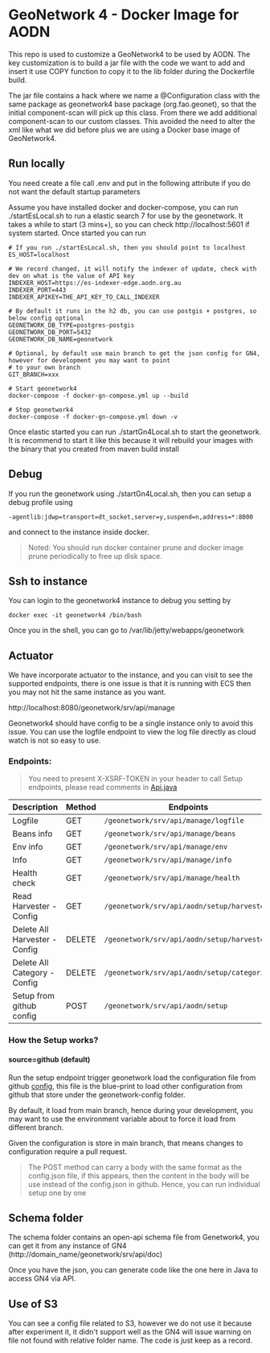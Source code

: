 # GeoNetwork 4 - Docker Image for AODN

This repo is used to customize a GeoNetwork4 to be used by AODN. The key customization is to
build a jar file with the code we want to add and insert it use COPY function to copy it to the lib
folder during the Dockerfile build.

The jar file contains a hack where we name a @Configuration class with the same package as
geonetwork4 base package (org.fao.geonet), so that the initial component-scan will pick up this
class. From there we add additional component-scan to our custom classes. This avoided the need
to alter the xml like what we did before plus we are using a Docker base image of GeoNetwork4.

## Run locally
You need create a file call .env and put in the following attribute if you do not want the
default startup parameters

Assume you have installed docker and docker-compose, you can run ./startEsLocal.sh to run a elastic search 7 for
use by the geonetwork. It takes a while to start (3 mins+), so you can check http://localhost:5601 if system
started. Once started you can run

```shell
# If you run ./startEsLocal.sh, then you should point to localhost
ES_HOST=localhost

# We record changed, it will notify the indexer of update, check with dev on what is the value of API key
INDEXER_HOST=https://es-indexer-edge.aodn.org.au
INDEXER_PORT=443
INDEXER_APIKEY=THE_API_KEY_TO_CALL_INDEXER

# By default it runs in the h2 db, you can use postgis + postgres, so below config optional
GEONETWORK_DB_TYPE=postgres-postgis
GEONETWORK_DB_PORT=5432
GEONETWORK_DB_NAME=geonetwork

# Optional, by default use main branch to get the json config for GN4, however for development you may want to point
# to your own branch
GIT_BRANCH=xxx
```

```shell
# Start geonetwork4
docker-compose -f docker-gn-compose.yml up --build

# Stop geonetwork4
docker-compose -f docker-gn-compose.yml down -v
```

Once elastic started you can run ./startGn4Local.sh to start the geonetwork. It is recommend to start
it like this because it will rebuild your images with the binary that you created from maven build install

## Debug
If you run the geonetwork using ./startGn4Local.sh, then you can setup a debug profile using
```shell
-agentlib:jdwp=transport=dt_socket,server=y,suspend=n,address=*:8000
```

and connect to the instance inside docker.

> Noted: You should run docker container prune and docker image prune periodically to free up disk space.

## Ssh to instance
You can login to the geonetwork4 instance to debug you setting by
```shell
docker exec -it geonetwork4 /bin/bash
```

Once you in the shell, you can go to /var/lib/jetty/webapps/geonetwork

## Actuator
We have incorporate actuator to the instance, and you can visit to see the supported endpoints, there is one
issue is that it is running with ECS then you may not hit the same instance as you want.

http://localhost:8080/geonetwork/srv/api/manage

Geonetwork4 should have config to be a single instance only to avoid this issue. You can use the logfile
endpoint to view the log file directly as cloud watch is not so easy to use.

### Endpoints:

> You need to present X-XSRF-TOKEN in your header to call Setup endpoints, please read comments
in [Api.java](./geonetwork/src/main/java/au/org/aodn/geonetwork4/controller/Api.java)

| Description                   | Method | Endpoints                                   | Param                            | Environment |
|-------------------------------|--------|---------------------------------------------|----------------------------------|-------------|
| Logfile                       | GET    | `/geonetwork/srv/api/manage/logfile`        |                                  | Edge        |
| Beans info                    | GET    | `/geonetwork/srv/api/manage/beans`          |                                  |Edge   |
| Env info                      | GET    | `/geonetwork/srv/api/manage/env`            |                                  |Edge  |
| Info                          | GET    | `/geonetwork/srv/api/manage/info`           |                                  |Edge  |
| Health check                  | GET    | `/geonetwork/srv/api/manage/health`         |                                  |Edge  |
| Read Harvester - Config       | GET    | `/geonetwork/srv/api/aodn/setup/harvesters` |                                  |Edge  |
| Delete All Harvester - Config | DELETE | `/geonetwork/srv/api/aodn/setup/harvesters` |                                  |Edge  |
| Delete All Category - Config  | DELETE | `/geonetwork/srv/api/aodn/setup/categories` |                                  |Edge  |
| Setup from github config      | POST   | `/geonetwork/srv/api/aodn/setup`            | source=github |Edge  |

### How the Setup works?

#### source=github (default)
Run the setup endpoint trigger geonetwork load the configuration file from github [config](./geonetwork-config/config.json),
this file is the blue-print to load other configuration from github that store under the geonetwork-config folder.

By default, it load from main branch, hence during your development, you may want to use the environment variable about to
force it load from different branch.

Given the configuration is store in main branch, that means changes to configuration require a pull request.

> The POST method can carry a body with the same format as the config.json file, if this appears, then the content
> in the body will be use instead of the config.json in github. Hence, you can run individual setup one by one

## Schema folder

The schema folder contains an open-api schema file from Genetwork4, you can get it from any instance
of GN4 (http://domain_name/geonetwork/srv/api/doc)

Once you have the json, you can generate code like the one here in Java to access GN4 via API.

## Use of S3

You can see a config file related to S3, however we do not use it because after experiment it, it
didn't support well as the GN4 will issue warning on file not found with relative folder name. The
code is just keep as a record.
